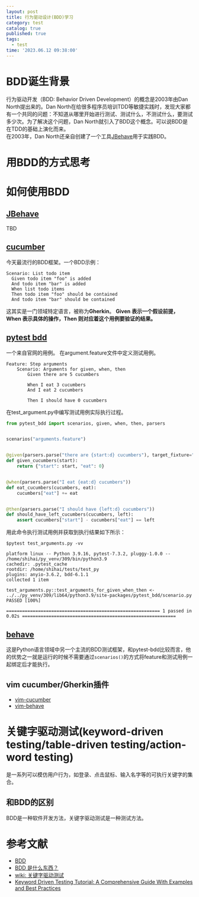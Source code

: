 ```yaml
---
layout: post
title: 行为驱动设计(BDD)学习
category: test
catalog: true
published: true
tags:
  - test
time: '2023.06.12 09:38:00'
---
```

# BDD诞生背景
行为驱动开发（BDD: Behavior Driven Development）的概念是2003年由Dan North提出来的。Dan North在给很多程序员培训TDD等敏捷实践时，发现大家都有一个共同的问题：不知道从哪里开始进行测试、测试什么，不测试什么，要测试多少次。为了解决这个问题，Dan North就引入了BDD这个概念。可以说BDD是在TDD的基础上演化而来。  
在2003年，Dan North还亲自创建了一个工具[JBehave](https://jbehave.org/)用于实践BDD。

# 用BDD的方式思考

# 如何使用BDD

## [JBehave](https://jbehave.org/)
TBD

## [cucumber](https://cucumber.io/)
今天最流行的BDD框架。一个BDD示例：
```shell
Scenario: List todo item
  Given todo item "foo" is added
  And todo item "bar" is added
  When list todo items
  Then todo item "foo" should be contained
  And todo item "bar" should be contained
 ```
这其实是一门领域特定语言，被称为**Gherkin**。
**Given 表示一个假设前提，When 表示具体的操作，Then 则对应着这个用例要验证的结果。**

## [pytest bdd](https://pypi.org/project/pytest-bdd/)
一个来自官网的用例。
在argument.feature文件中定义测试用例。
```Gherkin
Feature: Step arguments
    Scenario: Arguments for given, when, then
        Given there are 5 cucumbers

        When I eat 3 cucumbers
        And I eat 2 cucumbers

        Then I should have 0 cucumbers
```
在test_argument.py中编写测试用例实际执行过程。
```python
from pytest_bdd import scenarios, given, when, then, parsers


scenarios("arguments.feature")


@given(parsers.parse("there are {start:d} cucumbers"), target_fixture="cucumbers")
def given_cucumbers(start):
    return {"start": start, "eat": 0}


@when(parsers.parse("I eat {eat:d} cucumbers"))
def eat_cucumbers(cucumbers, eat):
    cucumbers["eat"] += eat


@then(parsers.parse("I should have {left:d} cucumbers"))
def should_have_left_cucumbers(cucumbers, left):
    assert cucumbers["start"] - cucumbers["eat"] == left
```
用此命令执行测试用例并获取到执行结果如下所示：
```shell
$pytest test_arguments.py -vv

platform linux -- Python 3.9.16, pytest-7.3.2, pluggy-1.0.0 -- /home/shihai/py_venv/309/bin/python3.9
cachedir: .pytest_cache
rootdir: /home/shihai/tests/test_py
plugins: anyio-3.6.2, bdd-6.1.1
collected 1 item

test_arguments.py::test_arguments_for_given_when_then <- ../../py_venv/309/lib64/python3.9/site-packages/pytest_bdd/scenario.py PASSED [100%]

========================================================== 1 passed in 0.02s ==========================================================
```

## [behave](https://github.com/behave/behave)
这是Python语言领域中另一个主流的BDD测试框架，和pytest-bdd比较而言，他的优势之一就是运行的时候不需要通过`scenarios()`的方式将feature和测试用例一起绑定后才能执行。

## vim cucumber/Gherkin插件
- [vim-cucumber](https://github.com/tpope/vim-cucumber/tree/master)
- [vim-behave](https://github.com/avanzzzi/behave.vim/tree/master)

# 关键字驱动测试(keyword-driven testing/table-driven testing/action-word testing)
是一系列可以模仿用户行为，如登录、点击鼠标、输入名字等的可执行关键字的集合。

## 和BDD的区别
BDD是一种软件开发方法，关键字驱动测试是一种测试方法。

# 参考文献
- [BDD](https://dannorth.net/introducing-bdd/)
- [BDD 是什么东西？](https://time.geekbang.org/column/article/417462)
- [wiki: 关键字驱动测试](https://zh.wikipedia.org/zh-cn/%E5%85%B3%E9%94%AE%E5%AD%97%E9%A9%B1%E5%8A%A8%E6%B5%8B%E8%AF%95)
- [Keyword Driven Testing Tutorial: A Comprehensive Guide With Examples and Best Practices](https://www.lambdatest.com/learning-hub/keyword-driven-testing)